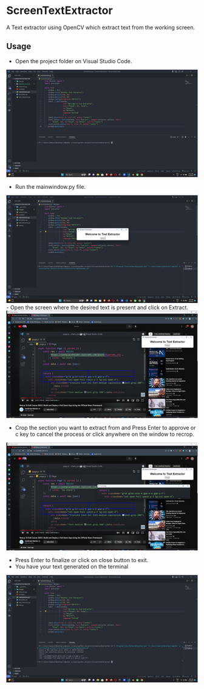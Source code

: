 # ScreenTextExtractor
A Text extractor using OpenCV which extract text from the working screen.

## Usage
- Open the project folder on Visual Studio Code.
<img src="./ReadmeSources/0.png">

- Run the mainwindow.py file.
<img src="./ReadmeSources/1.png">
- Open the screen where the desired text is present and click on Extract.
<img src="./ReadmeSources/2.png">

- Crop the section you want to extract from and Press Enter to approve or c key to cancel the process or click anywhere on the window to recrop.
<img src="./ReadmeSources/3.png">

- Press Enter to finalize or click on close button to exit.
- You have your text generated on the terminal
<img src="./ReadmeSources/4.png">

